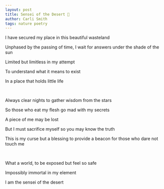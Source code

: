 ```yaml
---
layout: post
title: Sensei of the Desert 🌵
author: Carli Smith
tags: nature poetry
---
```




I have secured my place in this beautiful wasteland

Unphased by the passing of time, I wait for answers under the shade of the sun

Limited but limitless in my attempt

To understand what it means to exist

In a place that holds little life

<br>               

Always clear nights to gather wisdom from the stars

So those who eat my flesh go mad with my secrets

A piece of me may be lost

But I must sacrifice myself so you may know the truth

This is my curse but a blessing to provide a beacon for those who dare not touch me

<br>               

What a world, to be exposed but feel so safe

Impossibly immortal in my element

I am the sensei of the desert

<br>
